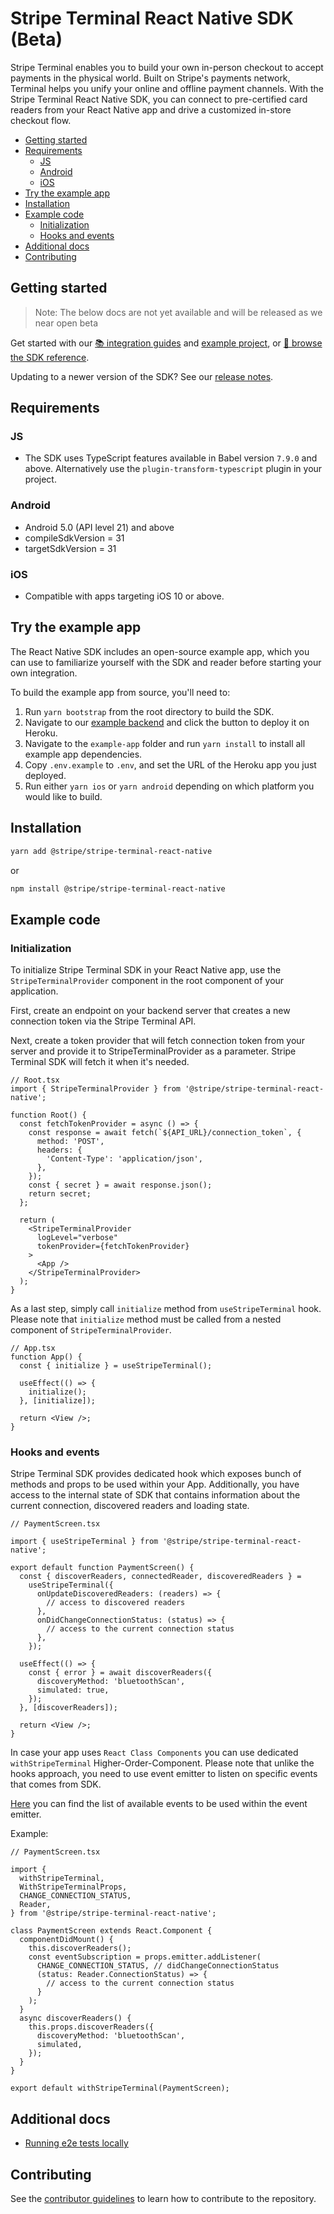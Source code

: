 # Stripe Terminal React Native SDK (Beta)

Stripe Terminal enables you to build your own in-person checkout to accept payments in the physical world. Built on Stripe's payments network, Terminal helps you unify your online and offline payment channels. With the Stripe Terminal React Native SDK, you can connect to pre-certified card readers from your React Native app and drive a customized in-store checkout flow.

- [Getting started](#getting-started)
- [Requirements](#requirements)
  * [JS](#js)
  * [Android](#android)
  * [iOS](#ios)
- [Try the example app](#try-the-example-app)
- [Installation](#installation)
- [Example code](#example-code)
  * [Initialization](#initialization)
  * [Hooks and events](#hooks-and-events)
- [Additional docs](#additional-docs)
- [Contributing](#contributing)

## Getting started

> Note: The below docs are not yet available and will be released as we near open beta

Get started with our [📚 integration guides](https://stripe.com/docs/terminal/payments/setup-sdk?terminal-sdk-platform=react-native) and [example project](https://stripe.com/docs/terminal/example-applications?terminal-sdk-platform=react-native), or [📘 browse the SDK reference](https://stripe.dev/stripe-terminal-react-native).

Updating to a newer version of the SDK? See our [release notes](https://github.com/stripe/stripe-terminal-react-native/releases).

## Requirements

### JS

- The SDK uses TypeScript features available in Babel version `7.9.0` and above.
  Alternatively use the `plugin-transform-typescript` plugin in your project.

### Android

- Android 5.0 (API level 21) and above
- compileSdkVersion = 31
- targetSdkVersion = 31

### iOS

- Compatible with apps targeting iOS 10 or above.

## Try the example app

The React Native SDK includes an open-source example app, which you can use to familiarize yourself with the SDK and reader before starting your own integration.

To build the example app from source, you'll need to:

1. Run `yarn bootstrap` from the root directory to build the SDK.
2. Navigate to our [example backend](https://github.com/stripe/example-terminal-backend) and click the button to deploy it on Heroku.
3. Navigate to the `example-app` folder and run `yarn install` to install all example app dependencies.
4. Copy `.env.example` to `.env`, and set the URL of the Heroku app you just deployed.
5. Run either `yarn ios` or `yarn android` depending on which platform you would like to build.

## Installation

```sh
yarn add @stripe/stripe-terminal-react-native
```
or
```sh
npm install @stripe/stripe-terminal-react-native
```
## Example code

### Initialization

To initialize Stripe Terminal SDK in your React Native app, use the `StripeTerminalProvider` component in the root component of your application.

First, create an endpoint on your backend server that creates a new connection token via the Stripe Terminal API.

Next, create a token provider that will fetch connection token from your server and provide it to StripeTerminalProvider as a parameter.
Stripe Terminal SDK will fetch it when it's needed.

```tsx
// Root.tsx
import { StripeTerminalProvider } from '@stripe/stripe-terminal-react-native';

function Root() {
  const fetchTokenProvider = async () => {
    const response = await fetch(`${API_URL}/connection_token`, {
      method: 'POST',
      headers: {
        'Content-Type': 'application/json',
      },
    });
    const { secret } = await response.json();
    return secret;
  };

  return (
    <StripeTerminalProvider
      logLevel="verbose"
      tokenProvider={fetchTokenProvider}
    >
      <App />
    </StripeTerminalProvider>
  );
}
```

As a last step, simply call `initialize` method from `useStripeTerminal` hook.
Please note that `initialize` method must be called from a nested component of `StripeTerminalProvider`.

```tsx
// App.tsx
function App() {
  const { initialize } = useStripeTerminal();

  useEffect(() => {
    initialize();
  }, [initialize]);

  return <View />;
}
```

### Hooks and events

Stripe Terminal SDK provides dedicated hook which exposes bunch of methods and props to be used within your App.
Additionally, you have access to the internal state of SDK that contains information about the current connection, discovered readers and loading state.

```tsx
// PaymentScreen.tsx

import { useStripeTerminal } from '@stripe/stripe-terminal-react-native';

export default function PaymentScreen() {
  const { discoverReaders, connectedReader, discoveredReaders } =
    useStripeTerminal({
      onUpdateDiscoveredReaders: (readers) => {
        // access to discovered readers
      },
      onDidChangeConnectionStatus: (status) => {
        // access to the current connection status
      },
    });

  useEffect(() => {
    const { error } = await discoverReaders({
      discoveryMethod: 'bluetoothScan',
      simulated: true,
    });
  }, [discoverReaders]);

  return <View />;
}
```

In case your app uses `React Class Components` you can use dedicated `withStripeTerminal` Higher-Order-Component.
Please note that unlike the hooks approach, you need to use event emitter to listen on specific events that comes from SDK.

[Here](https://github.com/stripe/stripe-terminal-react-native/blob/main/src/hooks/useStripeTerminal.tsx#L51) you can find the list of available events to be used within the event emitter.

Example:

```tsx
// PaymentScreen.tsx

import {
  withStripeTerminal,
  WithStripeTerminalProps,
  CHANGE_CONNECTION_STATUS,
  Reader,
} from '@stripe/stripe-terminal-react-native';

class PaymentScreen extends React.Component {
  componentDidMount() {
    this.discoverReaders();
    const eventSubscription = props.emitter.addListener(
      CHANGE_CONNECTION_STATUS, // didChangeConnectionStatus
      (status: Reader.ConnectionStatus) => {
        // access to the current connection status
      }
    );
  }
  async discoverReaders() {
    this.props.discoverReaders({
      discoveryMethod: 'bluetoothScan',
      simulated,
    });
  }
}

export default withStripeTerminal(PaymentScreen);
```
## Additional docs

- [Running e2e tests locally](/docs/e2e-tests.md)

## Contributing

See the [contributor guidelines](CONTRIBUTING.md) to learn how to contribute to the repository.
